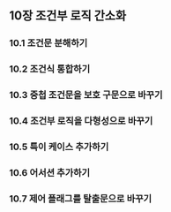## 10장 조건부 로직 간소화

### 10.1 조건문 분해하기

### 10.2 조건식 통합하기

### 10.3 중첩 조건문을 보호 구문으로 바꾸기

### 10.4 조건부 로직을 다형성으로 바꾸기

### 10.5 특이 케이스 추가하기

### 10.6 어서션 추가하기

### 10.7 제어 플래그를 탈출문으로 바꾸기
